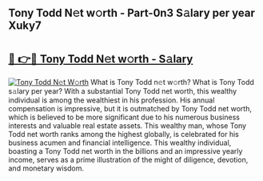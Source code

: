 ## Tony Todd N𝚎t w𝚘rth - Part-0n3 S𝚊lary per year Xuky7

# <h2><a href="http://gc2aex.nevu.top/?p=Tony+Todd">🔗 👉🔴 Tony Todd N𝚎t w𝚘rth - S𝚊lary</a></h2>

[![Tony Todd N𝚎t W𝚘rth](https://i.imgur.com/Oavwk0R.jpeg)](http://gc2aex.nevu.top/?p=Tony+Todd)
What is Tony Todd n𝚎t w𝚘rth? What is Tony Todd s𝚊lary per year?
With a substantial Tony Todd net worth, this wealthy individual is among the wealthiest in his profession. His annual compensation is impressive, but it is outmatched by Tony Todd net worth, which is believed to be more significant due to his numerous business interests and valuable real estate assets. This wealthy man, whose Tony Todd net worth ranks among the highest globally, is celebrated for his business acumen and financial intelligence. This wealthy individual, boasting a Tony Todd net worth in the billions and an impressive yearly income, serves as a prime illustration of the might of diligence, devotion, and monetary wisdom.
